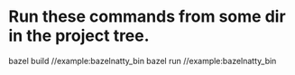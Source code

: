 # Run these commands from some dir in the project tree.
bazel build //example:bazelnatty_bin
bazel run //example:bazelnatty_bin
